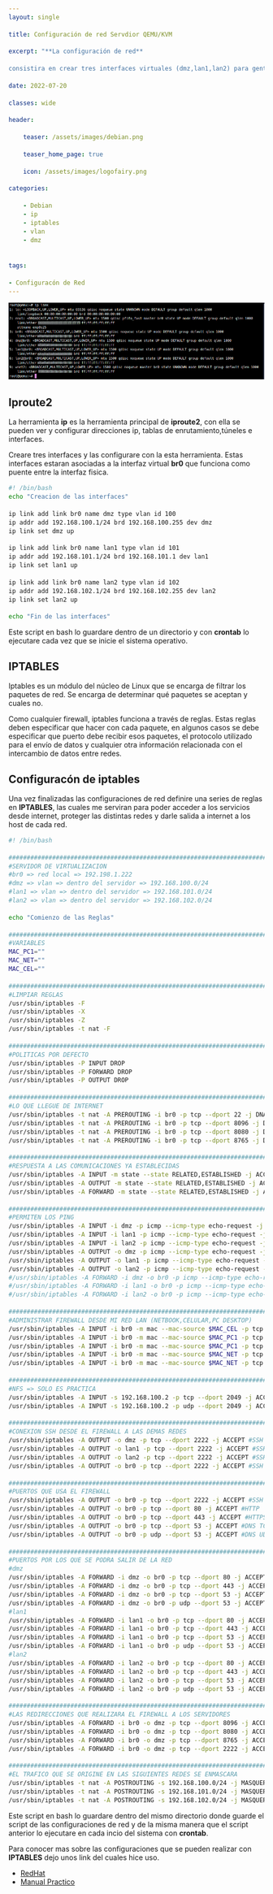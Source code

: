 ```yaml
---
layout: single

title: Configuración de red Servdior QEMU/KVM 

excerpt: "**La configuración de red**

consistira en crear tres interfaces virtuales (dmz,lan1,lan2) para gentionar los diferentes servicios."

date: 2022-07-20

classes: wide

header:

    teaser: /assets/images/debian.png

    teaser_home_page: true
    
    icon: /assets/images/logofairy.png

categories:

    - Debian
    - ip
    - iptables
    - vlan
    - dmz


tags:  

- Configuracón de Red
---
```


![](/assets/images/red/red.png)

## Iproute2

La herramienta **ip** es la herramienta principal de **iproute2**, con ella
se pueden ver y configurar direcciones ip, tablas de enrutamiento,túneles e interfaces.

Creare tres interfaces y las configurare con la esta herramienta. Estas interfaces
estaran asociadas a la interfaz virtual **br0** que funciona como puente entre la interfaz fisica.


```bash
#! /bin/bash
echo "Creacion de las interfaces"

ip link add link br0 name dmz type vlan id 100
ip addr add 192.168.100.1/24 brd 192.168.100.255 dev dmz
ip link set dmz up

ip link add link br0 name lan1 type vlan id 101
ip addr add 192.168.101.1/24 brd 192.168.101.1 dev lan1
ip link set lan1 up

ip link add link br0 name lan2 type vlan id 102
ip addr add 192.168.102.1/24 brd 192.168.102.255 dev lan2
ip link set lan2 up

echo "Fin de las interfaces"
```
Este script en bash lo guardare dentro de un directorio y con **crontab** lo ejecutare cada vez
que se inicie el sistema operativo.

## IPTABLES

Iptables es un módulo del núcleo de Linux que se encarga de filtrar los paquetes de red.
Se encarga de determinar qué paquetes se aceptan y cuales no.

Como cualquier firewall, iptables funciona a través de reglas. Estas reglas deben 
especificar que hacer con cada paquete, en algunos casos se debe especificar que
puerto debe recibir esos paquetes, el protocolo utilizado para el envío de datos y cualquier 
otra información relacionada con el intercambio de datos entre redes.

## Configuracón de iptables

Una vez finalizadas las configuraciones de red definire una series de reglas en
**IPTABLES**, las cuales me serviran para poder acceder a los servicios desde internet,
proteger las distintas redes y darle salida a internet a los host de cada red.

```bash
#! /bin/bash

######################################################################################################
#SERVIDOR DE VIRTUALIZACION
#br0 => red local => 192.198.1.222
#dmz => vlan => dentro del servidor => 192.168.100.0/24
#lan1 => vlan => dentro del servidor => 192.168.101.0/24
#lan2 => vlan => dentro del servidor => 192.168.102.0/24

echo "Comienzo de las Reglas"

####################################################################################################
#VARIABLES
MAC_PC1=""
MAC_NET=""
MAC_CEL=""

####################################################################################################
#LIMPIAR REGLAS
/usr/sbin/iptables -F
/usr/sbin/iptables -X
/usr/sbin/iptables -Z
/usr/sbin/iptables -t nat -F

####################################################################################################
#POLITICAS POR DEFECTO
/usr/sbin/iptables -P INPUT DROP
/usr/sbin/iptables -P FORWARD DROP 
/usr/sbin/iptables -P OUTPUT DROP 

####################################################################################################
#LO QUE LLEGUE DE INTERNET
/usr/sbin/iptables -t nat -A PREROUTING -i br0 -p tcp --dport 22 -j DNAT --to 192.168.100.2:2222
/usr/sbin/iptables -t nat -A PREROUTING -i br0 -p tcp --dport 8096 -j DNAT --to 192.168.100.2:8096
/usr/sbin/iptables -t nat -A PREROUTING -i br0 -p tcp --dport 8080 -j DNAT --to 192.168.100.2:8080
/usr/sbin/iptables -t nat -A PREROUTING -i br0 -p tcp --dport 8765 -j DNAT --to 192.168.100.2:8765

####################################################################################################
#RESPUESTA A LAS COMUNICACIONES YA ESTABLECIDAS
/usr/sbin/iptables -A INPUT -m state --state RELATED,ESTABLISHED -j ACCEPT
/usr/sbin/iptables -A OUTPUT -m state --state RELATED,ESTABLISHED -j ACCEPT
/usr/sbin/iptables -A FORWARD -m state --state RELATED,ESTABLISHED -j ACCEPT

####################################################################################################
#PERMITEN LOS PING
/usr/sbin/iptables -A INPUT -i dmz -p icmp --icmp-type echo-request -j ACCEPT #PING
/usr/sbin/iptables -A INPUT -i lan1 -p icmp --icmp-type echo-request -j ACCEPT #PING
/usr/sbin/iptables -A INPUT -i lan2 -p icmp --icmp-type echo-request -j ACCEPT #PING
/usr/sbin/iptables -A OUTPUT -o dmz -p icmp --icmp-type echo-request -j ACCEPT #PING
/usr/sbin/iptables -A OUTPUT -o lan1 -p icmp --icmp-type echo-request -j ACCEPT #PING
/usr/sbin/iptables -A OUTPUT -o lan2 -p icmp --icmp-type echo-request -j ACCEPT #PING
#/usr/sbin/iptables -A FORWARD -i dmz -o br0 -p icmp --icmp-type echo-request -j ACCEPT 
#/usr/sbin/iptables -A FORWARD -i lan1 -o br0 -p icmp --icmp-type echo-request -j ACCEPT 
#/usr/sbin/iptables -A FORWARD -i lan2 -o br0 -p icmp --icmp-type echo-request -j ACCEPT 

####################################################################################################
#ADMINISTRAR FIREWALL DESDE MI RED LAN (NETBOOK,CELULAR,PC DESKTOP) 
/usr/sbin/iptables -A INPUT -i br0 -m mac --mac-source $MAC_CEL -p tcp --dport 2222 -j ACCEPT #CELULAR
/usr/sbin/iptables -A INPUT -i br0 -m mac --mac-source $MAC_PC1 -p tcp --dport 2222 -j ACCEPT #MI PC
/usr/sbin/iptables -A INPUT -i br0 -m mac --mac-source $MAC_PC1 -p tcp --dport 5900:5920 -j ACCEPT #SPICE
/usr/sbin/iptables -A INPUT -i br0 -m mac --mac-source $MAC_NET -p tcp --dport 2222 -j ACCEPT #NET
/usr/sbin/iptables -A INPUT -i br0 -m mac --mac-source $MAC_NET -p tcp --dport 5900:5920 -j ACCEPT #SPICE

####################################################################################################
#NFS => SOLO ES PRACTICA
/usr/sbin/iptables -A INPUT -s 192.168.100.2 -p tcp --dport 2049 -j ACCEPT #NFS
/usr/sbin/iptables -A INPUT -s 192.168.100.2 -p udp --dport 2049 -j ACCEPT #NFS

####################################################################################################
#CONEXION SSH DESDE EL FIREWALL A LAS DEMAS REDES
/usr/sbin/iptables -A OUTPUT -o dmz -p tcp --dport 2222 -j ACCEPT #SSH
/usr/sbin/iptables -A OUTPUT -o lan1 -p tcp --dport 2222 -j ACCEPT #SSH
/usr/sbin/iptables -A OUTPUT -o lan2 -p tcp --dport 2222 -j ACCEPT #SSH
/usr/sbin/iptables -A OUTPUT -o br0 -p tcp --dport 2222 -j ACCEPT #SSH

###################################################################################################
#PUERTOS QUE USA EL FIREWALL
/usr/sbin/iptables -A OUTPUT -o br0 -p tcp --dport 2222 -j ACCEPT #SSH
/usr/sbin/iptables -A OUTPUT -o br0 -p tcp --dport 80 -j ACCEPT #HTTP
/usr/sbin/iptables -A OUTPUT -o br0 -p tcp --dport 443 -j ACCEPT #HTTPS
/usr/sbin/iptables -A OUTPUT -o br0 -p tcp --dport 53 -j ACCEPT #DNS TCP
/usr/sbin/iptables -A OUTPUT -o br0 -p udp --dport 53 -j ACCEPT #DNS UDP

##################################################################################################
#PUERTOS POR LOS QUE SE PODRA SALIR DE LA RED
#dmz
/usr/sbin/iptables -A FORWARD -i dmz -o br0 -p tcp --dport 80 -j ACCEPT
/usr/sbin/iptables -A FORWARD -i dmz -o br0 -p tcp --dport 443 -j ACCEPT
/usr/sbin/iptables -A FORWARD -i dmz -o br0 -p tcp --dport 53 -j ACCEPT
/usr/sbin/iptables -A FORWARD -i dmz -o br0 -p udp --dport 53 -j ACCEPT
#lan1
/usr/sbin/iptables -A FORWARD -i lan1 -o br0 -p tcp --dport 80 -j ACCEPT
/usr/sbin/iptables -A FORWARD -i lan1 -o br0 -p tcp --dport 443 -j ACCEPT
/usr/sbin/iptables -A FORWARD -i lan1 -o br0 -p tcp --dport 53 -j ACCEPT
/usr/sbin/iptables -A FORWARD -i lan1 -o br0 -p udp --dport 53 -j ACCEPT
#lan2
/usr/sbin/iptables -A FORWARD -i lan2 -o br0 -p tcp --dport 80 -j ACCEPT
/usr/sbin/iptables -A FORWARD -i lan2 -o br0 -p tcp --dport 443 -j ACCEPT
/usr/sbin/iptables -A FORWARD -i lan2 -o br0 -p tcp --dport 53 -j ACCEPT
/usr/sbin/iptables -A FORWARD -i lan2 -o br0 -p udp --dport 53 -j ACCEPT

#################################################################################################
#LAS REDIRECCIONES QUE REALIZARA EL FIREWALL A LOS SERVIDORES
/usr/sbin/iptables -A FORWARD -i br0 -o dmz -p tcp --dport 8096 -j ACCEPT
/usr/sbin/iptables -A FORWARD -i br0 -o dmz -p tcp --dport 8080 -j ACCEPT
/usr/sbin/iptables -A FORWARD -i br0 -o dmz -p tcp --dport 8765 -j ACCEPT
/usr/sbin/iptables -A FORWARD -i br0 -o dmz -p tcp --dport 2222 -j ACCEPT

################################################################################################
#EL TRAFICO QUE SE ORIGINE EN LAS SIGUIENTES REDES SE ENMASCARA 
/usr/sbin/iptables -t nat -A POSTROUTING -s 192.168.100.0/24 -j MASQUERADE 
/usr/sbin/iptables -t nat -A POSTROUTING -s 192.168.101.0/24 -j MASQUERADE 
/usr/sbin/iptables -t nat -A POSTROUTING -s 192.168.102.0/24 -j MASQUERADE

```
Este script en bash lo guardare dentro del mismo directorio donde guarde el script
de las configuraciones de red y de la misma manera que el script anterior
lo ejecutare en cada incio del sistema con **crontab**.

Para conocer mas sobre las configuraciones que se pueden realizar con **IPTABLES**
dejo unos link del cuales hice uso.

- [RedHat](https://web.mit.edu/rhel-doc/4/RH-DOCS/rhel-rg-es-4/ch-iptables.html)
- [Manual Practico](http://redesdecomputadores.umh.es/iptables.htm)
    
 

